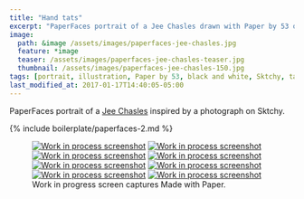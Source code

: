 ```yaml
---
title: "Hand tats"
excerpt: "PaperFaces portrait of a Jee Chasles drawn with Paper by 53 on an iPad."
image: 
  path: &image /assets/images/paperfaces-jee-chasles.jpg 
  feature: *image
  teaser: /assets/images/paperfaces-jee-chasles-teaser.jpg
  thumbnail: /assets/images/paperfaces-jee-chasles-150.jpg
tags: [portrait, illustration, Paper by 53, black and white, Sktchy, tattoo]
last_modified_at: 2017-01-17T14:40:05-05:00
---
```


PaperFaces portrait of a [Jee Chasles](http://sktchy.com/qCk1i) inspired by a photograph on Sktchy.

{% include boilerplate/paperfaces-2.md %}

<figure class="third">
  <a href="/assets/images/paperfaces-jee-chasles-process-1-lg.jpg"><img src="/assets/images/paperfaces-jee-chasles-process-1-600.jpg" alt="Work in process screenshot"></a>
  <a href="/assets/images/paperfaces-jee-chasles-process-2-lg.jpg"><img src="/assets/images/paperfaces-jee-chasles-process-2-600.jpg" alt="Work in process screenshot"></a>
  <a href="/assets/images/paperfaces-jee-chasles-process-3-lg.jpg"><img src="/assets/images/paperfaces-jee-chasles-process-3-600.jpg" alt="Work in process screenshot"></a>
  <a href="/assets/images/paperfaces-jee-chasles-process-4-lg.jpg"><img src="/assets/images/paperfaces-jee-chasles-process-4-600.jpg" alt="Work in process screenshot"></a>
  <a href="/assets/images/paperfaces-jee-chasles-process-5-lg.jpg"><img src="/assets/images/paperfaces-jee-chasles-process-5-600.jpg" alt="Work in process screenshot"></a>
  <a href="/assets/images/paperfaces-jee-chasles-process-6-lg.jpg"><img src="/assets/images/paperfaces-jee-chasles-process-6-600.jpg" alt="Work in process screenshot"></a>
  <a href="/assets/images/paperfaces-jee-chasles-process-7-lg.jpg"><img src="/assets/images/paperfaces-jee-chasles-process-7-600.jpg" alt="Work in process screenshot"></a>
  <a href="/assets/images/paperfaces-jee-chasles-process-8-lg.jpg"><img src="/assets/images/paperfaces-jee-chasles-process-8-600.jpg" alt="Work in process screenshot"></a>
  <figcaption>Work in progress screen captures Made with Paper.</figcaption>
</figure>
